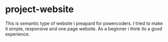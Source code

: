 # project-website
This is semantic type of website i preapard for powercoders. I tried to make it simple, responsive and one page website. As a beginner i think its a good experience.
